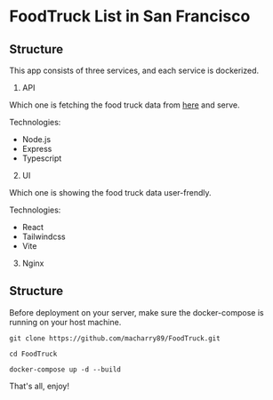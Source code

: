 # FoodTruck List in San Francisco

## Structure
This app consists of three services, and each service is dockerized.

1. API

  Which one is fetching the food truck data from [here](https://data.sfgov.org/api/views/rqzj-sfat/rows.csv) and serve.
  
  Technologies: 
  - Node.js
  - Express
  - Typescript

2. UI

  Which one is showing the food truck data user-frendly.
  
  Technologies: 
  - React
  - Tailwindcss
  - Vite
  
3. Nginx

## Structure
Before deployment on your server, make sure the docker-compose is running on your host machine.

```
git clone https://github.com/macharry89/FoodTruck.git

cd FoodTruck

docker-compose up -d --build
```

That's all, enjoy!
